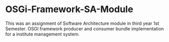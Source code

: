# OSGi-Framework-SA-Module
This was an assignment of Software Architecture module in third year 1st Semester. OSGI framework producer and consumer bundle implementation for a  institute management system. 
